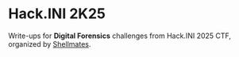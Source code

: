 # Hack.INI 2K25
Write-ups for **Digital Forensics** challenges from Hack.INI 2025 CTF, organized by [Shellmates](https://www.shellmates.club).